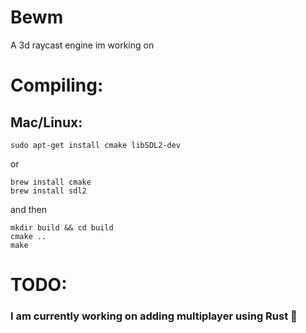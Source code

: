 # Bewm
A 3d raycast engine im working on

# Compiling:

## Mac/Linux:
```
sudo apt-get install cmake libSDL2-dev
```
or
```
brew install cmake
brew install sdl2
```
and then
```
mkdir build && cd build
cmake ..
make
```

# TODO:
### I am currently working on adding multiplayer using Rust 🦀
